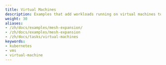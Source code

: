 ```yaml
---
title: Virtual Machines
description: Examples that add workloads running on virtual machines to an Istio mesh.
weight: 30
aliases:
- /zh/docs/examples/mesh-expansion/
- /zh/docs/examples/mesh-expansion
- /zh/docs/tasks/virtual-machines
keywords:
- kubernetes
- vms
- virtual-machine
---
```

